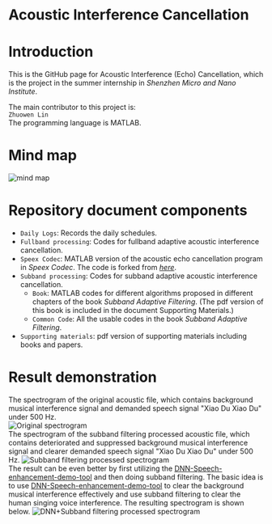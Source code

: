 Acoustic Interference Cancellation
======

# Introduction
This is the GitHub page for Acoustic Interference (Echo) Cancellation, which is the project in the summer internship in *Shenzhen Micro and Nano Institute*.<br>

The main contributor to this project is:<br>
`Zhuowen Lin`<br>
The programming language is MATLAB. 

# Mind map
![mind map](https://raw.githubusercontent.com/CharlesThaCat/acoustic-interference-cancellation/master/Adaptive%20Interference%20Cancellation%20mind%20map.jpg)

# Repository document components
* `Daily Logs`: Records the daily schedules.
* `Fullband processing`: Codes for fullband adaptive acoustic interference cancellation.
* `Speex Codec`: MATLAB version of the acoustic echo cancellation program in *Speex Codec*. The code is forked from [*here*](https://github.com/wavesaudio/Speex-AEC-matlab/blob/master/speex_mdf.m).
* `Subband processing`: Codes for subband adaptive acoustic interference cancellation.
    * `Book`: MATLAB codes for different algorithms proposed in different chapters of the book *Subband Adaptive Filtering*. (The pdf version of this book is included in the document Supporting Materials.)
    * `Common Code`: All the usable codes in the book *Subband Adaptive Filtering*. 
* `Supporting materials`: pdf version of supporting materials including books and papers.

# Result demonstration
The spectrogram of the original acoustic file, which contains background musical interference signal and demanded speech signal "Xiao Du Xiao Du" under 500 Hz.<br>
![Original spectrogram](https://github.com/CharlesThaCat/acoustic-interference-cancellation/blob/master/original%20spectrogram_1.png)<br>
The spectrogram of the subband filtering processed acoustic file, which contains deteriorated and suppressed background musical interference signal and clearer demanded speech signal "Xiao Du Xiao Du" under 500 Hz.
![Subband filtering processed spectrogram](https://github.com/CharlesThaCat/acoustic-interference-cancellation/blob/master/Spectrogram_MSAF_output_01_1.png)<br>
The result can be even better by first utilizing the [DNN-Speech-enhancement-demo-tool](https://github.com/yongxuUSTC/DNN-Speech-enhancement-demo-tool) and then doing subband filtering. The basic idea is to use [DNN-Speech-enhancement-demo-tool](https://github.com/yongxuUSTC/DNN-Speech-enhancement-demo-tool) to clear the background musical interference effectively and use subband filtering to clear the human singing voice interference. The resulting spectrogram is shown below.
![DNN+Subband filtering processed spectrogram](https://github.com/CharlesThaCat/acoustic-interference-cancellation/blob/master/SAF%2BDNN%20spectrogram.png)